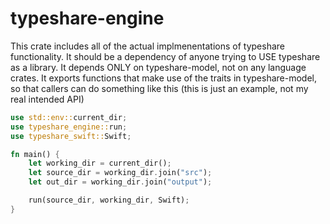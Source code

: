# typeshare-engine

This crate includes all of the actual implmenentations of typeshare functionality. It should be a dependency of anyone trying to USE typeshare as a library. It depends ONLY on typeshare-model, not on any language crates. It exports functions that make use of the traits in typeshare-model, so that callers can do something like this (this is just an example, not my real intended API)

```rust
use std::env::current_dir;
use typeshare_engine::run;
use typeshare_swift::Swift;

fn main() {
    let working_dir = current_dir();
    let source_dir = working_dir.join("src");
    let out_dir = working_dir.join("output");

    run(source_dir, working_dir, Swift);
}
```
